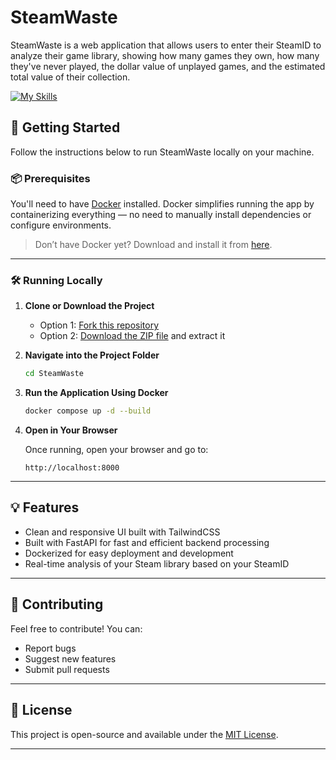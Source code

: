 # SteamWaste
SteamWaste is a web application that allows users to enter their SteamID to analyze their game library, showing how many games they own, how many they've never played, the dollar value of unplayed games, and the estimated total value of their collection.

[![My Skills](https://skillicons.dev/icons?i=docker,html,css,tailwind,python,fastapi)]()

## 🚀 Getting Started

Follow the instructions below to run SteamWaste locally on your machine.

### 📦 Prerequisites

You'll need to have [Docker](https://www.docker.com/) installed. Docker simplifies running the app by containerizing everything — no need to manually install dependencies or configure environments.

> Don’t have Docker yet? Download and install it from [here](https://www.docker.com/).

---

### 🛠️ Running Locally

1. **Clone or Download the Project**

   * Option 1: [Fork this repository](https://github.com/Gustavo2022003/SteamWaste/fork)
   * Option 2: [Download the ZIP file](https://github.com/Gustavo2022003/SteamWaste/archive/refs/heads/main.zip) and extract it

2. **Navigate into the Project Folder**

   ```bash
   cd SteamWaste
   ```

3. **Run the Application Using Docker**

   ```bash
   docker compose up -d --build
   ```

4. **Open in Your Browser**

   Once running, open your browser and go to:

   ```
   http://localhost:8000
   ```

---

## 💡 Features

* Clean and responsive UI built with TailwindCSS
* Built with FastAPI for fast and efficient backend processing
* Dockerized for easy deployment and development
* Real-time analysis of your Steam library based on your SteamID

---


## 🤝 Contributing

Feel free to contribute! You can:

* Report bugs
* Suggest new features
* Submit pull requests

---

## 📄 License

This project is open-source and available under the [MIT License](LICENSE).

---
